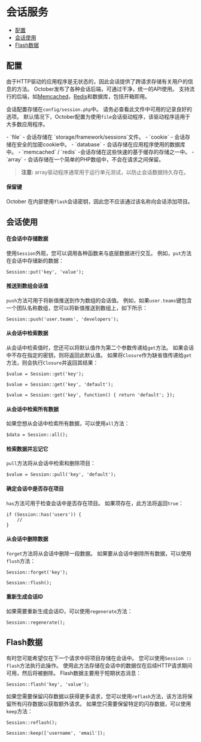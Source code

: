 # 会话服务

- [配置](#configuration)
- [会话使用](#session-usage)
- [Flash数据](#flash-data)

<a name="configuration"></a>
## 配置

由于HTTP驱动的应用程序是无状态的，因此会话提供了跨请求存储有关用户的信息的方法。 October发布了各种会话后端，可通过干净，统一的API使用。 支持流行的后端，如[Memcached](http://memcached.org)，[Redis](http://redis.io)和数据库，包括开箱即用。

会话配置存储在`config/session.php`中。 请务必查看此文件中可用的记录良好的选项。 默认情况下，October配置为使用`file`会话驱动程序，该驱动程序适用于大多数应用程序。

<div class="content-list" markdown="1">
- `file` - 会话存储在 `storage/framework/sessions`文件。
- `cookie` - 会话存储在安全的加密cookie中。
- `database` - 会话存储在应用程序使用的数据库中。
- `memcached` / `redis` -会话存储在这些快速的基于缓存的存储之一中。
- `array` - 会话存储在一个简单的PHP数组中，不会在请求之间保留。
</div>

> **注意:** array驱动程序通常用于运行单元测试，以防止会话数据持久存在。

#### 保留键

October 在内部使用`flash`会话密钥，因此您不应该通过该名称向会话添加项目。

<a name="session-usage"></a>
## 会话使用

#### 在会话中存储数据

使用`Session`外观，您可以调用各种函数来与底层数据进行交互。 例如，`put`方法在会话中存储新的数据：

    Session::put('key', 'value');

#### 推送到数组会话值

`push`方法可用于将新值推送到作为数组的会话值。 例如，如果`user.teams`键包含一个团队名称数组，您可以将新值推送到数组上，如下所示：

    Session::push('user.teams', 'developers');

#### 从会话中检索数据

从会话中检索值时，您还可以将默认值作为第二个参数传递给`get`方法。 如果会话中不存在指定的密钥，则将返回此默认值。 如果将`Closure`作为缺省值传递给`get`方法，则会执行`Closure`并返回其结果：

    $value = Session::get('key');

    $value = Session::get('key', 'default');

    $value = Session::get('key', function() { return 'default'; });

#### 从会话中检索所有数据

如果您想从会话中检索所有数据，可以使用`all`方法：

    $data = Session::all();

#### 检索数据并忘记它

`pull`方法将从会话中检索和删除项目：

    $value = Session::pull('key', 'default');

#### 确定会话中是否存在项目

`has`方法可用于检查会话中是否存在项目。 如果项存在，此方法将返回`true`：

    if (Session::has('users')) {
        //
    }

#### 从会话中删除数据

`forget`方法将从会话中删除一段数据。 如果要从会话中删除所有数据，可以使用`flush`方法：

    Session::forget('key');

    Session::flush();

#### 重新生成会话ID

如果需要重新生成会话ID，可以使用`regenerate`方法：

    Session::regenerate();

<a name="flash-data"></a>
## Flash数据

有时您可能希望仅在下一个请求中将项目存储在会话中。 您可以使用`Session :: flash`方法执行此操作。 使用此方法存储在会话中的数据仅在后续HTTP请求期间可用，然后将被删除。 Flash数据主要用于短期状态消息：

    Session::flash('key', 'value');

如果您需要保留闪存数据以获得更多请求，您可以使用`reflash`方法，该方法将保留所有闪存数据以获取额外请求。 如果您只需要保留特定的闪存数据，可以使用`keep`方法：

    Session::reflash();

    Session::keep(['username', 'email']);
